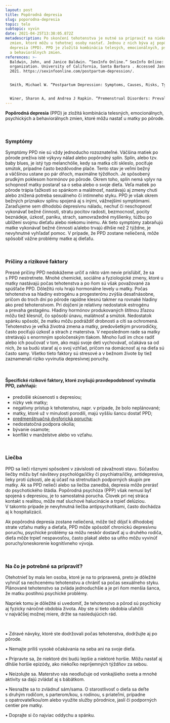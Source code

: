 ```yaml
---
layout: post
title: Popôrodná depresia
slug: poporodna-depresia
topic: telo
subtopic: vyvin
date: 2021-04-25T13:38:05.872Z
metadescription: Po skončení tehotenstva je nutné sa pripraviť na niekoľko
  zmien, ktoré môžu u tehotnej osoby nastať. Jednou z nich býva aj popôrodná
  depresia (PPD). PPD je zložitá kombinácia telesých, emocionálnych, psychických
  a behaviorálnych zmien.
references: >-
  Baldwin, John, and Janice Baldwin. “SexInfo Online.” SexInfo Online: nonprofit
  organization. University of California, Santa Barbara . Accessed January 1,
  2021. https://sexinfoonline.com/postpartum-depression/.


  Smith, Michael W. “Postpartum Depression: Symptoms, Causes, Risks, Types, Tests, Professional and Self-Care.” WebMD. WebMD, August 4, 2020. https://www.webmd.com/depression/guide/postpartum-depression.


  Winer, Sharon A, and Andrea J Rapkin. “Premenstrual Disorders: Prevalence, Etiology and Impact.” ResearchGate . The Journal of reproductive medicine, May 2006. https://www.researchgate.net/publication/7049158_Premenstrual_disorders_Prevalence_etiology_and_impact.
---
```

**Popôrodná depresia** (PPD) je zložitá kombinácia telesných, emocionálnych, psychických a behaviorálnych zmien, ktoré môžu nastať u matky po pôrode.

<br>

### Symptómy

Symptómy PPD nie sú vždy jednoducho rozoznateľné. Väčšina matiek po pôrode prežíva isté výkyvy nálad alebo popôrodný splín. Splín, alebo tzv. baby blues, je istý typ melanchólie, kedy sa matka cíti skleslo, pociťuje smútok, prípadne často bezdôvodne plače. Tento stav je veľmi bežný a väčšinou ustane po pár dňoch, maximálne týždňoch. Je spôsobený prudkým poklesom hormónov po pôrode. Okrem toho, splín nemá vplyv na schopnosť matky postarať sa o seba alebo o svoje dieťa. Veľa matiek po pôrode trápia ťažkosti so spánkom a malátnosť, nastávajú aj zmeny chuti alebo znížená potreba sexuálneho či intímneho styku. PPD je však okrem bežných príznakov splínu spojená aj s inými, vážnejšími symptómami. Zaraďujeme sem dlhodobú depresívnu náladu, nechuť či neschopnosť vykonávať bežné činnosti, stratu pocitov radosti, bezmocnosť, pocity beznádeje, úzkosť, paniku, strach, samovražedné myšlienky, túžbu po ublížení svojmu dieťaťu alebo niekomu inému. Ak tieto symptómy zabraňujú matke vykonávať bežné činnosti a/alebo trvajú dlhšie než 2 týždne, je nevyhnutné vyhľadať pomoc. V prípade, že PPD zostane neliečená, môže spôsobiť vážne problémy matke aj dieťaťu. 

<br>

### Príčiny a rizikové faktory

Presné príčiny PPD nedokážeme určiť a nikto vám nevie prisľúbiť, že sa s PPD nestretnete. Mnohé chemické, sociálne a fyziologické zmeny, ktoré u matky nastávajú počas tehotenstva a po ňom sú však považované za spúšťače PPD. Dôležitú rolu hrajú hormonálne levely u matky. Počas tehotenstva sa hladiny estrogénu a progesterónu zvýšia desaťnásobne, pričom do troch dní po pôrode rapídne klesnú takmer na rovnaké hladiny ako pred tehotenstvom. Pri dojčení je relatívny nedostatok estrogénu a prevaha gestagénu. Hladiny hormónov produkovaných štítnou žľazou môžu tiež klesnúť, čo spôsobí únavu, malátnosť a smútok. Nedostatok spánku spôsobí, že matku môžu podráždiť drobnosti a cíti sa ochromená. Tehotenstvo je veľká životná zmena a matky, predovšetkým prvorodičky, často pociťujú úzkosť a strach z materstva. V neposlednom rade sa matky stretávajú s enormným spoločenským tlakom. Mnoho ľudí im chce radiť alebo ich poučovať v tom, ako majú svoje deti vychovávať, očakáva sa od nich, že sa budú starať aj o svoj vzhľad, pričom na domácnosť aj na dieťa sú často samy. Všetko tieto faktory sú stresové a v bežnom živote by tiež zaznamenali riziko vyvinutia depresívnej poruchy. 

<br>

#### Špecifické rizikové faktory, ktoré zvyšujú pravdepodobnosť vyvinutia PPD, zahŕňajú:

* predošlé skúsenosti s depresiou;
* nízky vek matky;
* negatívny prístup k tehotenstvu, napr. v prípade, že bolo neplánované;
* matky, ktoré už v minulosti porodili, majú vyššiu šancu dostať PPD;
* [predmenštruačná dysforická porucha](https://pensive-newton-39aa56.netlify.app/predmenstruacny-syndrom-pms-a-predmenstruacna-dysforicka-porucha-pmdd/);
* nedostatočná podpora okolia;
* bývanie osamote;
* konflikt v manželstve alebo vo vzťahu.

<br>

### Liečba

PPD sa lieči rôznymi spôsobmi v závislosti od závažnosti stavu. Súčasťou liečby môžu byť návštevy psychológa/ičky či psychiatra/ičky, antidepresíva, lieky proti úzkosti, ale aj účasť na stretnutiach podporných skupín pre matky. Ak sa PPD nelieči alebo sa liečba zanedbá, depresia môže prerásť do psychotického štádia. Popôrodná psychóza (PPP) však nemusí byť spojená s depresiou, je to samostatná porucha. Človek pri nej stráca kontakt s realitou, môže mať sluchové halucinácie a trpieť delúziou. V takomto prípade je nevyhnutná liečba antipsychotikami, často dochádza aj k hospitalizácií.

Ak popôrodná depresia zostane neliečená, môže tiež dôjsť k dlhodobej strate vzťahu matky a dieťaťa, PPD môže spôsobiť chronickú depresívnu poruchu, psychické problémy sa môžu neskôr dostaviť aj u druhého rodiča, dieťa môže trpieť nespavosťou, často plakať alebo sa uňho môžu vyvinúť poruchy/oneskorenie kognitívneho vývoja.

<br>

### Na čo je potrebné sa pripraviť?

<div class='f-telo box-post'>

Otehotnieť by mala len osoba, ktoré je na to pripravená, preto je dôležité vyhnúť sa nechcenému tehotenstvu a chrániť sa počas sexuálneho styku. Plánované tehotenstvo sa zvláda jednoduchšie a je pri ňom menšia šanca, že matku postihnú psychické problémy. 

</div>

Napriek tomu je dôležité si uvedomiť, že tehotenstvo a pôrod sú psychicky aj fyzicky náročné obdobia života. Aby ste si tieto obdobia uľahčili v najväčšej možnej miere, držte sa nasledujúcich rád.

<br>

• Zdravé návyky, ktoré ste dodržovali počas tehotenstva, dodržujte aj po pôrode. <br>

• Nemajte príliš vysoké očakávania na seba ani na svoje dieťa. <br>

• Pripravte sa, že niektoré dni budú lepšie a niektoré horšie. Môžu nastať aj dlhšie horšie epizódy, ako niekoľko nepríjemných týždňov za sebou. <br>

• Neizolujte sa. Materstvo vás neodlučuje od vonkajšieho sveta a mnohé aktivity sa dajú zvládať aj s bábätkom. <br>

• Nesnažte sa to zvládnuť sám/sama. O starostlivosť o dieťa sa deľte s druhým rodičom, s parterom/kou, s rodinou, s priateľmi, prípadne s opatrovateľkou/om alebo využite služby pôrodnice, jaslí či podporných centier pre matky. <br>

• Doprajte si čo najviac oddychu a spánku. <br>
